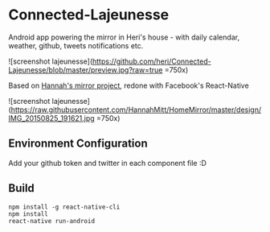 # Connected-Lajeunesse

Android app powering the mirror in Heri's house - with daily calendar, weather, github, tweets notifications etc.

![screenshot lajeunesse](https://github.com/heri/Connected-Lajeunesse/blob/master/preview.jpg?raw=true =750x)

Based on [Hannah's mirror project](https://github.com/HannahMitt/HomeMirror), redone with Facebook's React-Native

![screenshot lajeunesse](https://raw.githubusercontent.com/HannahMitt/HomeMirror/master/design/IMG_20150825_191621.jpg =750x)



## Environment Configuration
Add your github token and twitter in each component file :D

## Build
```
npm install -g react-native-cli
npm install
react-native run-android
```
